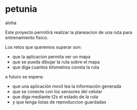 # petunia
aloha

Este proyecto permitirá realizar la planeacion de una ruta para entrenamiento fisico.

Los retos que queremos superar son:

* que la aplicacion permita ver un mapa
* que se pueda dibujar la ruta sobre el mapa
* que diga cuantos kilometros consta la ruta

a futuro se espera:

* que una aplicación movil lea la información generada
* que se conecte con los sensores del celular
* que diga mediante t2s el estado de la ruta
* y que tenga listas de reproduccion guardadas
